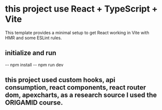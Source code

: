 # this project use  React + TypeScript + Vite  
This template provides a minimal setup to get React working in Vite with HMR and some ESLint rules.

## initialize and run
-- npm install
-- npm run dev

## this project used custom hooks, api consumption, react components, react router dom, apexcharts, as a research source I used the ORIGAMID course.
